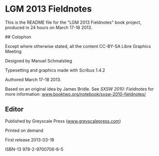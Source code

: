 LGM 2013 Fieldnotes
==========================

This is the README file for the "LGM 2013 Fieldnotes" book project, produced in 24 hours on March 17-18 2013.

## ColophonExcept where otherwise stated, all the content CC-BY-SA Libre Graphics MeetingDesigned by Manuel Schmalstieg
Typesetting and graphics made with Scribus 1.4.2
Authored March 17-18 2013.Based on an original idea by James Bridle. See *SXSW 2010: Fieldnotes* for more information:www.booktwo.org/notebook/sxsw-2010-fieldnotes/## EditorPublished by Greyscale Press (www.greyscalepress.com)Printed on demandFirst release	2013-03-18 	
ISBN-13 	978-2-9700706-6-5



